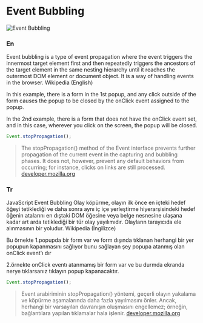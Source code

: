# Event Bubbling

![Event Bubbling](https://en.wikipedia.org/wiki/File:Event_bubbling.jpg)

### En

Event bubbling is a type of event propagation where the event triggers the innermost target element first and then repeatedly triggers the ancestors of the target element in the same nesting hierarchy until it reaches the outermost DOM element or document object. It is a way of handling events in the browser. Wikipedia (English)

In this example, there is a form in the 1st popup, and any click outside of the form causes the popup to be closed by the onClick event assigned to the popup.

In the 2nd example, there is a form that does not have the onClick event set, and in this case, wherever you click on the screen, the popup will be closed.

```javascript
Event.stopPropagation();
```

> The stopPropagation() method of the Event interface prevents further
> propagation of the current event in the capturing and bubbling
> phases. It does not, however, prevent any default behaviors from
> occurring; for instance, clicks on links are still processed.
> [developer.mozilla.org](https://developer.mozilla.org/en-US/docs/Web/API/Event/stopPropagation)

### Tr

JavaScript Event Bubbling
Olay köpürme, olayın ilk önce en içteki hedef öğeyi tetiklediği ve daha sonra aynı iç içe yerleştirme hiyerarşisindeki hedef öğenin atalarını en dıştaki DOM öğesine veya belge nesnesine ulaşana kadar art arda tetiklediği bir tür olay yayılımıdır. Olayların tarayıcıda ele alınmasının bir yoludur. Wikipedia (İngilizce)

Bu örnekte 1.popupda bir form var ve form dışında tıklanan herhangi bir yer popupun kapanmasını sağlıyor bunu sağlayan şey popupa atanmış olan onClick event'ı dır

2.örnekte onClick eventı atanmamış bir form var ve bu durmda ekranda nerye tıklarsanız tıklayın popup kapanacaktır.

```javascript
Event.stopPropagation();
```

> Event arabiriminin stopPropagation() yöntemi, geçerli olayın
> yakalama ve köpürme aşamalarında daha fazla yayılmasını önler.
> Ancak, herhangi bir varsayılan davranışın oluşmasını engellemez;
> örneğin, bağlantılara yapılan tıklamalar hala işlenir.
> [developer.mozilla.org](https://developer.mozilla.org/en-US/docs/Web/API/Event/stopPropagation)
